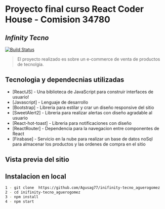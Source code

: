 # Proyecto final curso React Coder House - Comision 34780
## _Infinity Tecno_ 

[![Build Status](https://travis-ci.org/joemccann/dillinger.svg?branch=master)](https://travis-ci.org/joemccann/dillinger)

> El proyecto realizado 
> es sobre un 
> e-commerce de venta 
> de productos de tecnolgia.

## Tecnologia y dependecnias utilizadas

- [ReactJS] - Una biblioteca de JavaScript para construir interfaces de usuario!
- [Javascript] - Lenguaje de desarrollo
- [Bootstrap] - Libreria para estilar y crar un diseño responsive del sitio
- [SweetAlert2] - Libreria para realizar alertas con diseño agradable al usuario
- [React-hot-toast] - Libreria para notificaciones con diseño
- [ReactRouter] - Dependencia para la navegacion entre componentes de React
- [Firabase] - Servicio en la nube para realizar un base de datos noSql para almacenar los productos y las ordenes de compra en el sitio

## Vista previa del sitio




## Instalacion en local

```sh
1 - git clone  https://github.com/Agusag77/inifinity-tecno_aguerogomez.git
2 - cd inifinity-tecno_aguerogomez
3 - npm install 
4 - npm start
```